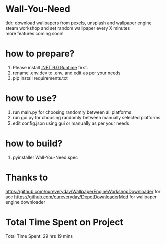 # Wall-You-Need

tldr;
download wallpapers from pexels, unsplash and wallpaper engine steam workshop and set random wallpaper every X minutes 
<br>
more features coming soon!

# how to prepare?
1. Please install [.NET 9.0 Runtime](https://dotnet.microsoft.com/en-us/download/dotnet/9.0/runtime?cid=getdotnetcore&os=windows&arch=x64) first.
2. rename .env.dev to .env, and edit as per your needs
3. pip install requirements.txt


# how to use?
1. run main.py for choosing randomly between all platforms
2. run gui.py for choosing randomly between manually selected platforms
3. edit config.json using gui or manually as per your needs

# how to build?

1. pyinstaller Wall-You-Need.spec

# Thanks to
https://github.com/oureveryday/WallpaperEngineWorkshopDownloader for acc
https://github.com/oureveryday/DepotDownloaderMod for wallpaper engine downloader

# Total Time Spent on Project
<!--START_SECTION:waka-->
Total Time Spent: 29 hrs 19 mins
<!--END_SECTION:waka-->